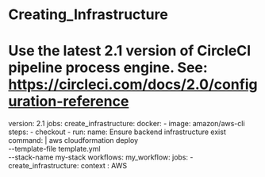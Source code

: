 # Creating_Infrastructure
# Use the latest 2.1 version of CircleCI pipeline process engine. See: https://circleci.com/docs/2.0/configuration-reference
version: 2.1
jobs:
  create_infrastructure:
    docker:
      - image: amazon/aws-cli
    steps:
      - checkout
      - run:
          name: Ensure backend infrastructure exist
          command: |
            aws cloudformation deploy \
              --template-file template.yml \
              --stack-name my-stack 
workflows:
  my_workflow:
    jobs:
      - create_infrastructure:
          context : AWS